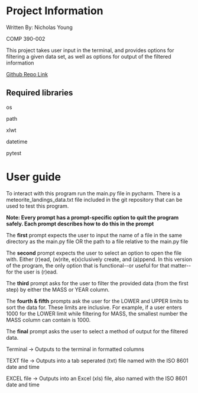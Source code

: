 # Project Information

Written By: Nicholas Young

COMP 390-002

This project takes user input in the terminal, and provides options for filtering a given data set, as well as options for output of the filtered information

[Github Repo Link](https://github.com/AmbivalentLeather/COMP390_Individual_Project1_2)

## Required libraries
os

path

xlwt

datetime

pytest

# User guide

To interact with this program run the main.py file in pycharm. There is a meteorite_landings_data.txt file included in the git repository that can be used to test this program.

__Note: Every prompt has a prompt-specific option to quit the program safely. Each prompt describes how to do this in the prompt__

The __first__ prompt expects the user to input the name of a file in the same directory as the main.py file OR the path to a file relative to the main.py file

The __second__ prompt expects the user to select an option to open the file with. Either (r)ead, (w)rite, e(x)clusively create, and (a)ppend. In this version of the program, the only option that is functional--or useful for that matter--for the user is (r)ead.

The __third__ prompt asks for the user to filter the provided data (from the first step) by either the MASS or YEAR column.

The __fourth & fifth__ prompts ask the user for the LOWER and UPPER limits to sort the data for. These limits are inclusive. 
For example, if a user enters 1000 for the LOWER limit while filtering for MASS, the smallest number the MASS column can contain is 1000.

The __final__ prompt asks the user to select a method of output for the filtered data.

Terminal -> Outputs to the terminal in formatted columns

TEXT file -> Outputs into a tab seperated (txt) file named with the ISO 8601 date and time

EXCEL file -> Outputs into an Excel (xls) file, also named with the ISO 8601 date and time
